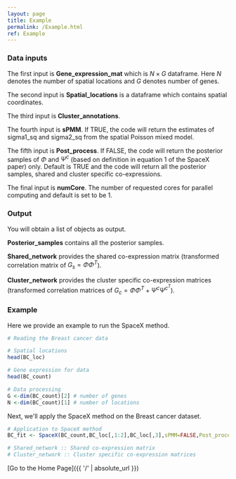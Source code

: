 ```yaml
---
layout: page
title: Example
permalink: /Example.html
ref: Example
---
```


### Data inputs

The first input is **Gene_expression_mat** which is $N \times G$ dataframe. Here $N$ denotes the number of spatial locations and $G$ denotes number of genes. 

The second input is **Spatial_locations** is a dataframe which contains spatial coordinates.

The third input is **Cluster_annotations**.

The fourth input is **sPMM**. If TRUE, the code will return the estimates of sigma1_sq and sigma2_sq from the spatial Poisson mixed model.

The fifth input is **Post_process**. If FALSE, the code will return the posterior samples of $\Phi$ and $\Psi^c$ (based on definition in equation 1 of the SpaceX paper) only. Default is TRUE and the code will return all the posterior samples, shared and cluster specific co-expressions.

The final input is **numCore**. The number of requested cores for parallel computing and default is set to be 1. 

### Output
You will obtain a list of objects as output.

**Posterior_samples**	contains all the posterior samples.

**Shared_network** provides the shared co-expression matrix (transformed correlation matrix of $G_{s} = \Phi \Phi^{T}$).

**Cluster_network** provides the cluster specific co-expression matrices (transformed correlation matrices of $G_{c} = \Phi \Phi^{T} + \Psi^{c} {\Psi^{c^{T}}}$).


### Example
Here we provide an example to run the SpaceX method. 
``` r
# Reading the Breast cancer data

# Spatial locations
head(BC_loc)

# Gene expression for data
head(BC_count) 

# Data processing
G <-dim(BC_count)[2] # number of genes
N <-dim(BC_count)[1] # number of locations
```

Next, we'll apply the SpaceX method on the Breast cancer dataset.

``` r
# Application to SpaceX method
BC_fit <- SpaceX(BC_count,BC_loc[,1:2],BC_loc[,3],sPMM=FALSE,Post_process = TRUE, numCore=2)

# Shared_network :: Shared co-expression matrix
# Cluster_network :: Cluster specific co-expression matrices
```
[Go to the Home Page]({{ '/' | absolute_url }})
